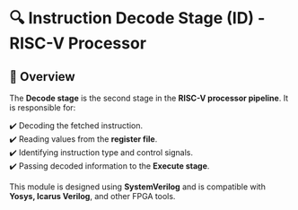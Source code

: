 # 🔍 **Instruction Decode Stage (ID) - RISC-V Processor**  

## 📌 **Overview**  

The **Decode stage** is the second stage in the **RISC-V processor pipeline**. It is responsible for:  

✔️ Decoding the fetched instruction.  
✔️ Reading values from the **register file**.  
✔️ Identifying instruction type and control signals.  
✔️ Passing decoded information to the **Execute stage**.  

This module is designed using **SystemVerilog** and is compatible with **Yosys, Icarus Verilog**, and other FPGA tools.  
